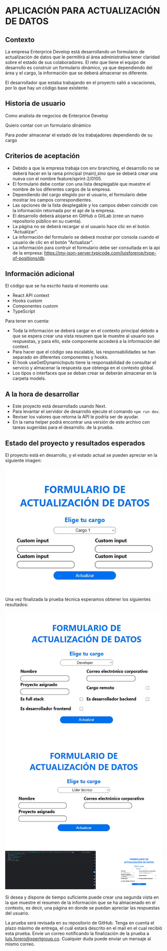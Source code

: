 # APLICACIÓN PARA ACTUALIZACIÓN DE DATOS

## Contexto

La empresa Enterprice Develop está desarrollando un formulario de actualización de datos que le permitirá al
área administrativa tener claridad sobre el estado de sus colaboradores. El reto que tiene el equipo de desarrollo
es construir un formulario dinámico, ya que dependiendo del área y el cargo, la información que se deberá almacenar
es diferente.

El desarrollador que estaba trabajando en el proyecto salió a vacaciones, por lo que hay un código base existente.

## Historia de usuario

Como analista de negocios de Enterprice Develop

Quiero contar con un formulario dinámico

Para poder almacenar el estado de los trabajadores dependiendo de su cargo

## Criterios de aceptación

- Debido a que la empresa trabaja con env branching, el desarrollo no se deberá hacer en la rama principal (main),sino que se deberá crear una nueva con el nombre feature/sprint-2/0105.
- El formulario debe contar con una lista desplegable que muestre el nombre de los diferentes cargos de la empresa.
- Dependiendo del cargo elegido por el usuario, el formulario debe mostrar los campos correspondientes.
- Las opciones de la lista desplegable y los campos deben coincidir con la información retornada por el api de la empresa.
- El desarrollo deberá alojarse en GitHub o GitLab (cree un nuevo repositorio público en su cuenta).
- La página no se deberá recargar si el usuario hace clic en el botón "Actualizar".
- La información del formulario se deberá mostrar por consola cuando el usuario de clic en el botón "Actualizar".
- La información para contruir el formulario debe ser consultada en la api de la empresa: https://my-json-server.typicode.com/luisforerop/type-of-positions/db.

## Información adicional

El código que se ha escrito hasta el momento usa:

- React API context
- Hooks custom
- Componentes custom
- TypeScript

Para tener en cuenta:

- Toda la información se deberá cargar en el contexto principal debido a que se espera crear una vista resumen que le muestre al usuario sus respuestas, y para ello, este componente accederá a la información del context.
- Para hacer que el código sea escalable, las responsabilidades se han separado en diferentes componentes y hooks.
- El hook useGetDynamicInputs tiene la responsabilidad de consultar el servicio y almacenar la respuesta que obtenga en el contexto global.
- Los tipos o interfaces que se deban crear se deberán almacenar en la carpeta models.

## A la hora de desarrollar

- Este proyecto está desarrollado usando Next.
- Para levantar el servidor de desarrollo ejecute el comando `npm run dev`.
- Reviser los valores que retorna la API le podría ser de ayudar.
- En la rama helper podrá encontrar una versión de este archivo con tareas sugeridas para el desarrollo. de la prueba.

## Estado del proyecto y resultados esperados

El proyecto está en desarrollo, y el estado actual se pueden apreciar en la siguiente imagen:

![Estado actual](./docs/current-state.JPG)

Una vez finalizada la prueba técnica esperamos obtener los siguientes resultados:

![Resultado 1](./docs/expected-result-1.JPG)
![Resultado 2](./docs/expected-result-2.JPG)
![Resultado 3](./docs/expected-result-3.JPG)

Si desea y dispone de tiempo suficiente puede crear una segunda vista en la que muestre el resumen de la información
que se ha almacenado en el contexto, es decir, una página en donde se puedan apreciar las respuestas del usuario.

La prueba será revisada en su repositorio de GitHub. Tenga en cuenta el plazo máximo de entrega, el cuál estará descrito
en el mail en el cual recibió esta prueba. Envíe un correo notificando la finalización de la prueba a 
[luis.forero@xpertgroup.co](mailto:luis.forero@xpertgroup.co). Cualquier duda puede enviar un mensaje al mismo correo.
